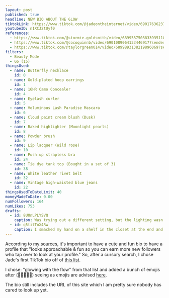 ```yaml
---
layout: post
published: true
headline: NEW BIO ABOUT THE GLOW
tiktokLink: https://www.tiktok.com/@jadeontheinternet/video/6901763623799033093?sender_device=pc&sender_web_id=6891999718790268421&is_from_webapp=1
youtubeID: nIXCJ2tUyf0
references:
  - https://www.tiktok.com/@stormie.goldsmith/video/6899537503833935110?sender_device=pc&sender_web_id=6891999718790268421&is_from_webapp=1
  - https://www.tiktok.com/@cocoquinnb/video/6901089064133446917?sender_device=pc&sender_web_id=6891999718790268421&is_from_webapp=1
  - https://www.tiktok.com/@taylorgreen014/video/6899893138219896069?sender_device=pc&sender_web_id=6891999718790268421&is_from_webapp=1
filters:
  - Beauty Mode
  - G6 (15)
thingsUsed:
  - name: Butterfly necklace
    id: 0
  - name: Gold-plated hoop earrings
    id: 1
  - name: 16HR Camo Concealer
    id: 4
  - name: Eyelash curler
    id: 5
  - name: Voluminous Lash Paradise Mascara
    id: 6
  - name: Cloud paint cream blush (Dusk)
    id: 7
  - name: Baked highlighter (Moonlight pearls)
    id: 8
  - name: Powder brush
    id: 9
  - name: Lip lacquer (Wild rose)
    id: 10
  - name: Push up strapless bra
    id: 24
  - name: Tie dye tank top (Bought in a set of 3)
    id: 38
  - name: White leather rivet belt
    id: 32
  - name: Vintage high-waisted blue jeans
    id: 22
thingsUsedToDateLimit: 40
moneyMadeToDate: 0.00
numFollowers: 164
numLikes: 753
drafts:
  - id: 8UOnLPLYSVQ
    caption: Was trying out a different setting, but the lighting wasn't as good.
  - id: q5titToX4Rw
    caption: I smacked my hand on a shelf in the closet at the end and it hurt and you can just barely tell by watching my face.
---
```


According to [my sources](https://whimsysoul.com/how-i-got-10k-tiktok-followers-overnight-8-hacks-to-rapidly-grow-your-following-on-tiktok/), it's important to have a cute and fun bio to have a profile that "looks approachable & fun so you can earn more new followers who tap over to look at your profile." So, after a cursory search, I chose Jade's first TikTok bio off of [this list](https://www.elitedaily.com/p/24-clever-tiktok-bios-thatll-make-your-fans-followers-laugh-out-loud-19252291).

I chose: "glowing with the flow" from that list and added a bunch of emojis after (💎✨🔮💞🌟) seeing as emojis are advised [here](https://blog.hubspot.com/marketing/optimize-tiktok-bio).

The bio still includes the URL of this site which I am pretty sure nobody has cared to look up yet.
